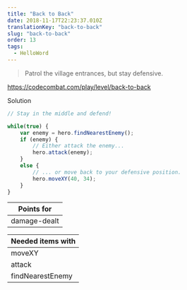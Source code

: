 ```yaml
---
title: "Back to Back"
date: 2018-11-17T22:23:37.010Z
translationKey: "back-to-back"
slug: "back-to-back"
order: 13
tags:
  - HelloWord
---
```


> Patrol the village entrances, but stay defensive.

https://codecombat.com/play/level/back-to-back

Solution

```javascript
// Stay in the middle and defend!

while(true) {
    var enemy = hero.findNearestEnemy();
    if (enemy) {
        // Either attack the enemy...
        hero.attack(enemy);
    }
    else {
        // ... or move back to your defensive position.
        hero.moveXY(40, 34);
    }
}

```

Points for |
--- |
damage-dealt |

Needed items with |
--- |
moveXY |
attack |
findNearestEnemy |


